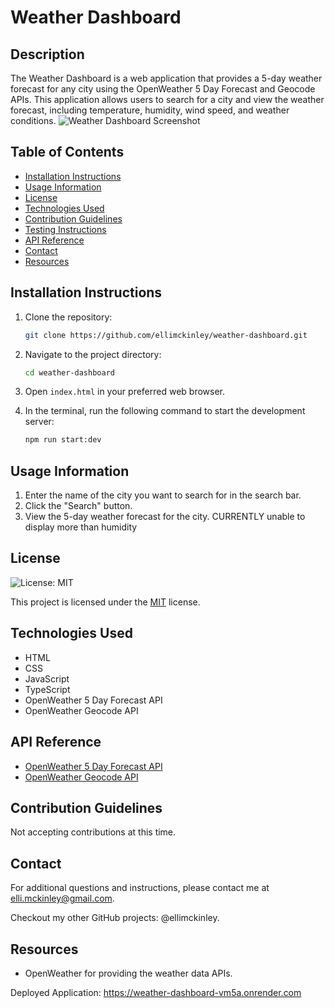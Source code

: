 # Weather Dashboard

## Description
The Weather Dashboard is a web application that provides a 5-day weather forecast for any city using the OpenWeather 5 Day Forecast and Geocode APIs. This application allows users to search for a city and view the weather forecast, including temperature, humidity, wind speed, and weather conditions.
![Weather Dashboard Screenshot](./client/dist/assets/image.png)

## Table of Contents
- [Installation Instructions](#installation-instructions)
- [Usage Information](#usage-information)
- [License](#license)
- [Technologies Used](#technologies-used)
- [Contribution Guidelines](#contribution-guidelines)
- [Testing Instructions](#testing-instructions)
- [API Reference](#api-reference)
- [Contact](#contact)
- [Resources](#resources)

## Installation Instructions
1. Clone the repository:
    ```bash
    git clone https://github.com/ellimckinley/weather-dashboard.git
    ```
2. Navigate to the project directory:
    ```bash
    cd weather-dashboard

3. Open `index.html` in your preferred web browser.

4. In the terminal, run the following command to start the development server:
    ```bash
    npm run start:dev
    ```

## Usage Information
1. Enter the name of the city you want to search for in the search bar.
2. Click the "Search" button.
3. View the 5-day weather forecast for the city. CURRENTLY unable to display more than humidity

## License
![License: MIT](https://img.shields.io/badge/License-MIT-yellow.svg)

This project is licensed under the [MIT](https://opensource.org/licenses/MIT) license.

## Technologies Used
- HTML
- CSS
- JavaScript
- TypeScript
- OpenWeather 5 Day Forecast API
- OpenWeather Geocode API

## API Reference
- [OpenWeather 5 Day Forecast API](https://openweathermap.org/forecast5)
- [OpenWeather Geocode API](https://openweathermap.org/api/geocoding-api)

## Contribution Guidelines
Not accepting contributions at this time.

## Contact
For additional questions and instructions, please contact me at [elli.mckinley@gmail.com](mailto:elli.mckinley@gmail.com).

Checkout my other GitHub projects: @ellimckinley.

## Resources
- OpenWeather for providing the weather data APIs.

Deployed Application: https://weather-dashboard-vm5a.onrender.com
